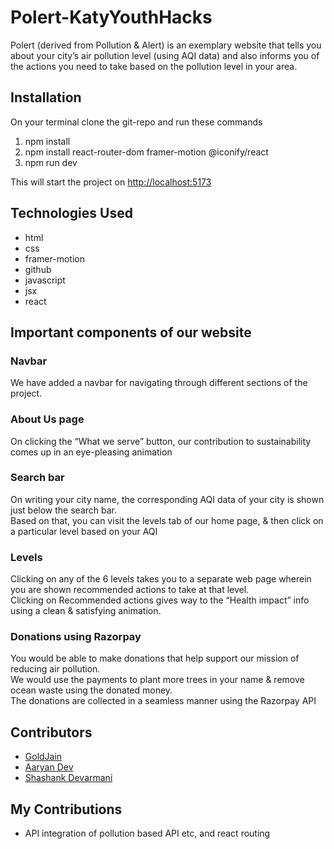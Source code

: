 # Polert-KatyYouthHacks
Polert (derived from Pollution & Alert) is an exemplary website that tells you about your city’s air pollution level (using AQI data) and also informs you of the actions you need to take based on the pollution level in your area.

## Installation

On your terminal clone the git-repo and run these commands

1. npm install
2. npm install react-router-dom framer-motion @iconify/react
3. npm run dev

This will start the project on [http://localhost:5173](http://localhost:5173/)

## Technologies Used

- html
- css
- framer-motion
- github
- javascript
- jsx
- react
  

## Important components of our website

### Navbar

We have added a navbar for navigating through different sections of the project.

### About Us page

On clicking the “What we serve” button, our contribution to sustainability comes up in an eye-pleasing animation

### Search bar

On writing your city name, the corresponding AQI data of your city is shown just below the search bar.<br>
Based on that, you can visit the levels tab of our home page, & then click on a particular level based on your AQI

### Levels

Clicking on any of the 6 levels takes you to a separate web page wherein you are shown recommended actions to take at that level.<br>
Clicking on Recommended actions gives way to the “Health impact” info using a clean & satisfying animation.

### Donations using Razorpay

You would be able to make donations that help support our mission of reducing air pollution.<br>
We would use the payments to plant more trees in your name & remove ocean waste using the donated money.<br>
The donations are collected in a seamless manner using the Razorpay API

## Contributors

* [GoldJain](https://github.com/SiddharthPalod)
* [Aaryan Dev](https://github.com/Aaryan-Ajith-Dev)
* [Shashank Devarmani](https://github.com/standing-on-giants)

## My Contributions
- API integration of pollution based API etc, and react routing
